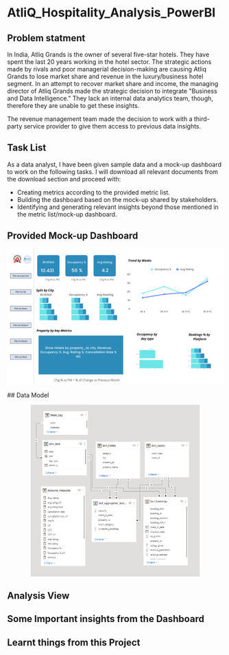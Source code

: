 # AtliQ_Hospitality_Analysis_PowerBI
## Problem statment
In India, Atliq Grands is the owner of several five-star hotels. They have spent the last 20 years working in the hotel sector. The strategic actions made by rivals and poor managerial decision-making are causing Atliq Grands to lose market share and revenue in the luxury/business hotel segment. In an attempt to recover market share and income, the managing director of Atliq Grands made the strategic decision to integrate "Business and Data Intelligence." They lack an internal data analytics team, though, therefore they are unable to get these insights.

The revenue management team made the decision to work with a third-party service provider to give them access to previous data insights.
## Task List
As a data analyst, I have been given sample data and a mock-up dashboard to work on the following tasks. I will download all relevant documents from the download section and proceed with:

- Creating metrics according to the provided metric list.
- Building the dashboard based on the mock-up shared by stakeholders.
- Identifying and generating relevant insights beyond those mentioned in the metric list/mock-up dashboard.
 ## Provided Mock-up Dashboard
 <p align="center">
    <img src="https://github.com/d33pak943/AtliQ_Hospitality_Analysis_PowerBI/blob/main/resources/mock%20up%20dashboard_atliq%20grands.png" width="600">
</p>
 ## Data Model
 <p align="center">
    <img src='https://github.com/Naveen-S6/AtliQ_Hospitality_Analysis_PowerBI/blob/main/resources/data_model.png' height="400">
</p>

 ## Analysis View
 ## Some Important insights from the Dashboard
 ## Learnt things from this Project
